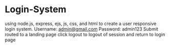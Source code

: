 # Login-System
using node.js, express, ejs, js, css, and html to create a user responsive login system. 
Username: admin@gmail.com
Password: admin123
Submit
routed to a landing page
click logout to logout of session and return to login page

